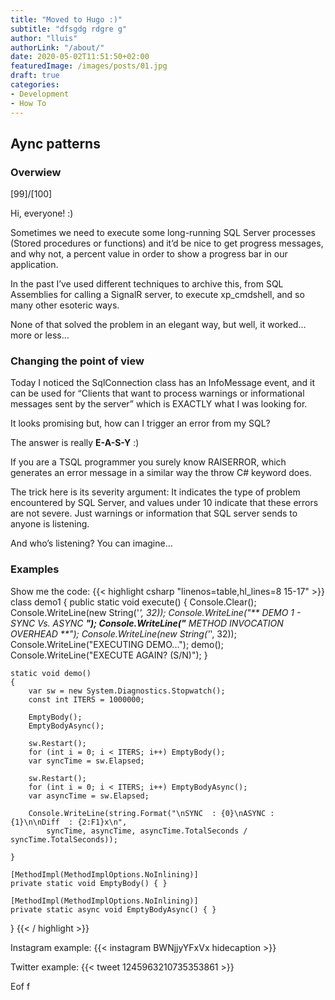 ```yaml
---
title: "Moved to Hugo :)"
subtitle: "dfsgdg rdgre g"
author: "lluis"
authorLink: "/about/"
date: 2020-05-02T11:51:50+02:00
featuredImage: /images/posts/01.jpg
draft: true
categories: 
- Development
- How To
---
```


## Aync patterns

### Overwiew

[99]/[100]

Hi, everyone! :)

Sometimes we need to execute some long-running SQL Server processes (Stored procedures or functions) and it’d be nice to get progress messages, and why not, a percent value in order to show a progress bar in our application.

In the past I’ve used different techniques to archive this, from SQL Assemblies for calling a SignalR server, to execute xp_cmdshell, and so many other esoteric ways.

None of that solved the problem in an elegant way, but well, it worked… more or less…

### Changing the point of view

Today I noticed the SqlConnection class has an InfoMessage event, and it can be used for “Clients that want to process warnings or informational messages sent by the server” which is EXACTLY what I was looking for.

It looks promising but, how can I trigger an error from my SQL?

The answer is really **E-A-S-Y** :)

If you are a TSQL programmer you surely know RAISERROR, which generates an error message in a similar way the throw C# keyword does.

The trick here is its severity argument: It indicates the type of problem encountered by SQL Server, and values under 10 indicate that these errors are not severe. Just warnings or information that SQL server sends to anyone is listening.

And who’s listening? You can imagine…

### Examples

Show me the code:
{{< highlight csharp "linenos=table,hl_lines=8 15-17" >}}
class demo1
{
    public static void execute()
    {
        Console.Clear();
        Console.WriteLine(new String('*', 32));
        Console.WriteLine("** DEMO 1 - SYNC Vs. ASYNC    **");
        Console.WriteLine("** METHOD INVOCATION OVERHEAD **");
        Console.WriteLine(new String('*', 32));
        Console.WriteLine("EXECUTING DEMO...");
        demo();
        Console.WriteLine("EXECUTE AGAIN? (S/N)");
    }

    static void demo()
    {
        var sw = new System.Diagnostics.Stopwatch();
        const int ITERS = 1000000;

        EmptyBody();
        EmptyBodyAsync();

        sw.Restart();
        for (int i = 0; i < ITERS; i++) EmptyBody();
        var syncTime = sw.Elapsed;

        sw.Restart();
        for (int i = 0; i < ITERS; i++) EmptyBodyAsync();
        var asyncTime = sw.Elapsed;

        Console.WriteLine(string.Format("\nSYNC  : {0}\nASYNC : {1}\n\nDiff  : {2:F1}x\n",
            syncTime, asyncTime, asyncTime.TotalSeconds / syncTime.TotalSeconds));

    }

    [MethodImpl(MethodImplOptions.NoInlining)]
    private static void EmptyBody() { }

    [MethodImpl(MethodImplOptions.NoInlining)]
    private static async void EmptyBodyAsync() { }
}
{{< / highlight >}}

Instagram example:
{{< instagram BWNjjyYFxVx hidecaption >}}

Twitter example:
{{< tweet 1245963210735353861 >}}

Eof f
